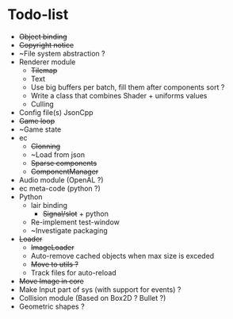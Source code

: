 # Todo-list

- ~~Object binding~~
- ~~Copyright notice~~
- ~File system abstraction ?
- Renderer module
  - ~~Tilemap~~
  - Text
  - Use big buffers per batch, fill them after components sort ?
  - Write a class that combines Shader + uniforms values
  - Culling
- Config file(s) JsonCpp
- ~~Game loop~~
- ~Game state
- ec
  - ~~Clonning~~
  - ~Load from json
  - ~~Sparse components~~
  - ~~ComponentManager~~
- Audio module (OpenAL ?)
- ec meta-code (python ?)
- Python
  - lair binding
    - ~~Signal/slot~~ + python
  - Re-implement test-window
  - ~Investigate packaging
- ~~Loader~~
  - ~~ImageLoader~~
  - Auto-remove cached objects when max size is exceded
  - ~~Move to utils ?~~
  - Track files for auto-reload
- ~~Move Image in core~~
- Make Input part of sys (with support for events) ?
- Collision module (Based on Box2D ? Bullet ?)
- Geometric shapes ?
